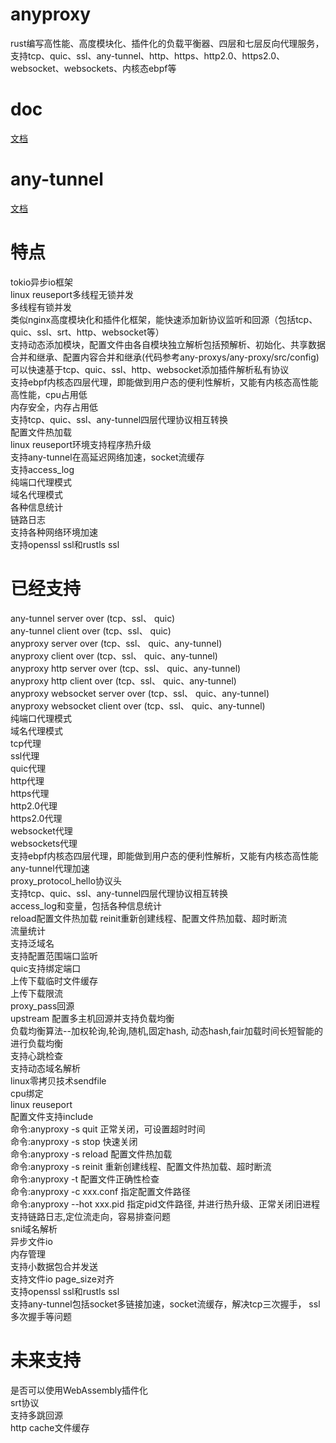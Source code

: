 # anyproxy
rust编写高性能、高度模块化、插件化的负载平衡器、四层和七层反向代理服务，支持tcp、quic、ssl、any-tunnel、http、https、http2.0、https2.0、websocket、websockets、内核态ebpf等

# doc
[文档](https://github.com/yefy/any-proxys/tree/main/any-proxy/doc)

# any-tunnel
[文档](https://github.com/yefy/any-proxys/blob/main/any-tunnel/README.md)

# 特点
tokio异步io框架  
linux reuseport多线程无锁并发  
多线程有锁并发  
类似nginx高度模块化和插件化框架，能快速添加新协议监听和回源（包括tcp、quic、ssl、srt、http、websocket等）   
支持动态添加模块，配置文件由各自模块独立解析包括预解析、初始化、共享数据合并和继承、配置内容合并和继承(代码参考any-proxys/any-proxy/src/config)        
可以快速基于tcp、quic、ssl、http、websocket添加插件解析私有协议  
支持ebpf内核态四层代理，即能做到用户态的便利性解析，又能有内核态高性能    
高性能，cpu占用低    
内存安全，内存占用低    
支持tcp、quic、ssl、any-tunnel四层代理协议相互转换    
配置文件热加载  
linux reuseport环境支持程序热升级    
支持any-tunnel在高延迟网络加速，socket流缓存    
支持access_log  
纯端口代理模式  
域名代理模式  
各种信息统计  
链路日志  
支持各种网络环境加速  
支持openssl ssl和rustls ssl

# 已经支持
any-tunnel server over (tcp、ssl、 quic)  
any-tunnel client over (tcp、ssl、 quic)  
anyproxy server over (tcp、ssl、 quic、any-tunnel)   
anyproxy client over (tcp、ssl、 quic、any-tunnel)   
anyproxy http server over (tcp、ssl、 quic、any-tunnel)    
anyproxy http client over (tcp、ssl、 quic、any-tunnel)  
anyproxy websocket server over (tcp、ssl、 quic、any-tunnel)   
anyproxy websocket client over (tcp、ssl、 quic、any-tunnel)  
纯端口代理模式   
域名代理模式   
tcp代理  
ssl代理  
quic代理  
http代理  
https代理  
http2.0代理  
https2.0代理  
websocket代理  
websockets代理  
支持ebpf内核态四层代理，即能做到用户态的便利性解析，又能有内核态高性能     
any-tunnel代理加速  
proxy_protocol_hello协议头   
支持tcp、quic、ssl、any-tunnel四层代理协议相互转换   
access_log和变量，包括各种信息统计    
reload配置文件热加载
reinit重新创建线程、配置文件热加载、超时断流    
流量统计  
支持泛域名  
支持配置范围端口监听   
quic支持绑定端口  
上传下载临时文件缓存  
上传下载限流  
proxy_pass回源  
upstream 配置多主机回源并支持负载均衡  
负载均衡算法--加权轮询,轮询,随机,固定hash, 动态hash,fair加载时间长短智能的进行负载均衡   
支持心跳检查  
支持动态域名解析  
linux零拷贝技术sendfile  
cpu绑定  
linux reuseport  
配置文件支持include  
命令:anyproxy -s quit 正常关闭，可设置超时时间  
命令:anyproxy -s stop 快速关闭  
命令:anyproxy -s reload 配置文件热加载  
命令:anyproxy -s reinit 重新创建线程、配置文件热加载、超时断流    
命令:anyproxy -t 配置文件正确性检查  
命令:anyproxy -c xxx.conf 指定配置文件路径  
命令:anyproxy --hot xxx.pid 指定pid文件路径, 并进行热升级、正常关闭旧进程  
支持链路日志,定位流走向，容易排查问题  
sni域名解析  
异步文件io  
内存管理  
支持小数据包合并发送  
支持文件io page_size对齐  
支持openssl ssl和rustls ssl  
支持any-tunnel包括socket多链接加速，socket流缓存，解决tcp三次握手， ssl多次握手等问题

# 未来支持
是否可以使用WebAssembly插件化  
srt协议  
支持多跳回源  
http cache文件缓存